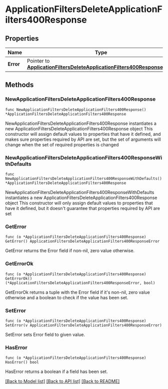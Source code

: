 # ApplicationFiltersDeleteApplicationFilters400Response

## Properties

Name | Type | Description | Notes
------------ | ------------- | ------------- | -------------
**Error** | Pointer to [**ApplicationFiltersDeleteApplicationFilters400ResponseError**](ApplicationFiltersDeleteApplicationFilters400ResponseError.md) |  | [optional] 

## Methods

### NewApplicationFiltersDeleteApplicationFilters400Response

`func NewApplicationFiltersDeleteApplicationFilters400Response() *ApplicationFiltersDeleteApplicationFilters400Response`

NewApplicationFiltersDeleteApplicationFilters400Response instantiates a new ApplicationFiltersDeleteApplicationFilters400Response object
This constructor will assign default values to properties that have it defined,
and makes sure properties required by API are set, but the set of arguments
will change when the set of required properties is changed

### NewApplicationFiltersDeleteApplicationFilters400ResponseWithDefaults

`func NewApplicationFiltersDeleteApplicationFilters400ResponseWithDefaults() *ApplicationFiltersDeleteApplicationFilters400Response`

NewApplicationFiltersDeleteApplicationFilters400ResponseWithDefaults instantiates a new ApplicationFiltersDeleteApplicationFilters400Response object
This constructor will only assign default values to properties that have it defined,
but it doesn't guarantee that properties required by API are set

### GetError

`func (o *ApplicationFiltersDeleteApplicationFilters400Response) GetError() ApplicationFiltersDeleteApplicationFilters400ResponseError`

GetError returns the Error field if non-nil, zero value otherwise.

### GetErrorOk

`func (o *ApplicationFiltersDeleteApplicationFilters400Response) GetErrorOk() (*ApplicationFiltersDeleteApplicationFilters400ResponseError, bool)`

GetErrorOk returns a tuple with the Error field if it's non-nil, zero value otherwise
and a boolean to check if the value has been set.

### SetError

`func (o *ApplicationFiltersDeleteApplicationFilters400Response) SetError(v ApplicationFiltersDeleteApplicationFilters400ResponseError)`

SetError sets Error field to given value.

### HasError

`func (o *ApplicationFiltersDeleteApplicationFilters400Response) HasError() bool`

HasError returns a boolean if a field has been set.


[[Back to Model list]](../README.md#documentation-for-models) [[Back to API list]](../README.md#documentation-for-api-endpoints) [[Back to README]](../README.md)


